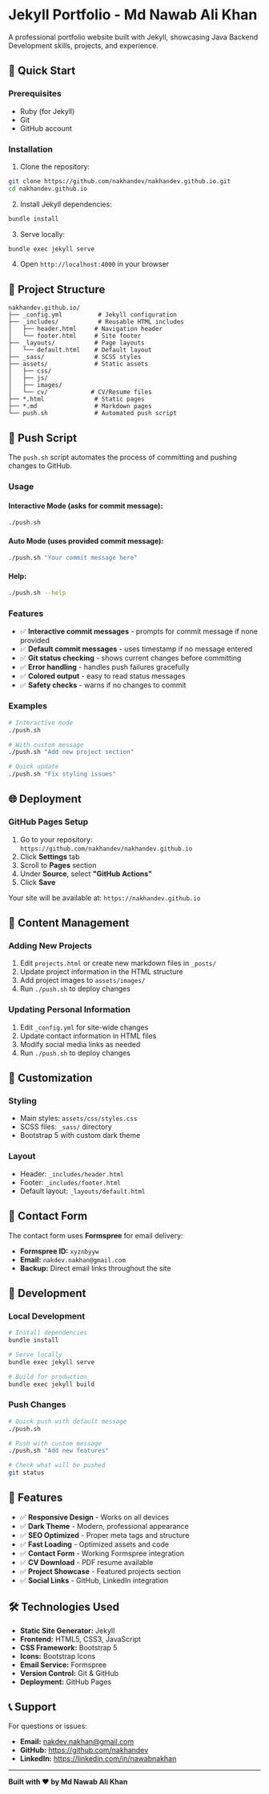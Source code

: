 # Jekyll Portfolio - Md Nawab Ali Khan

A professional portfolio website built with Jekyll, showcasing Java Backend Development skills, projects, and experience.

## 🚀 Quick Start

### Prerequisites
- Ruby (for Jekyll)
- Git
- GitHub account

### Installation
1. Clone the repository:
```bash
git clone https://github.com/nakhandev/nakhandev.github.io.git
cd nakhandev.github.io
```

2. Install Jekyll dependencies:
```bash
bundle install
```

3. Serve locally:
```bash
bundle exec jekyll serve
```

4. Open `http://localhost:4000` in your browser

## 📁 Project Structure

```
nakhandev.github.io/
├── _config.yml          # Jekyll configuration
├── _includes/           # Reusable HTML includes
│   ├── header.html     # Navigation header
│   └── footer.html     # Site footer
├── _layouts/           # Page layouts
│   └── default.html    # Default layout
├── _sass/              # SCSS styles
├── assets/             # Static assets
│   ├── css/
│   ├── js/
│   ├── images/
│   └── cv/            # CV/Resume files
├── *.html              # Static pages
├── *.md                # Markdown pages
└── push.sh             # Automated push script
```

## 🔧 Push Script

The `push.sh` script automates the process of committing and pushing changes to GitHub.

### Usage

#### Interactive Mode (asks for commit message):
```bash
./push.sh
```

#### Auto Mode (uses provided commit message):
```bash
./push.sh "Your commit message here"
```

#### Help:
```bash
./push.sh --help
```

### Features
- ✅ **Interactive commit messages** - prompts for commit message if none provided
- ✅ **Default commit messages** - uses timestamp if no message entered
- ✅ **Git status checking** - shows current changes before committing
- ✅ **Error handling** - handles push failures gracefully
- ✅ **Colored output** - easy to read status messages
- ✅ **Safety checks** - warns if no changes to commit

### Examples
```bash
# Interactive mode
./push.sh

# With custom message
./push.sh "Add new project section"

# Quick update
./push.sh "Fix styling issues"
```

## 🌐 Deployment

### GitHub Pages Setup
1. Go to your repository: `https://github.com/nakhandev/nakhandev.github.io`
2. Click **Settings** tab
3. Scroll to **Pages** section
4. Under **Source**, select **"GitHub Actions"**
5. Click **Save**

Your site will be available at: `https://nakhandev.github.io`

## 📝 Content Management

### Adding New Projects
1. Edit `projects.html` or create new markdown files in `_posts/`
2. Update project information in the HTML structure
3. Add project images to `assets/images/`
4. Run `./push.sh` to deploy changes

### Updating Personal Information
1. Edit `_config.yml` for site-wide changes
2. Update contact information in HTML files
3. Modify social media links as needed
4. Run `./push.sh` to deploy changes

## 🎨 Customization

### Styling
- Main styles: `assets/css/styles.css`
- SCSS files: `_sass/` directory
- Bootstrap 5 with custom dark theme

### Layout
- Header: `_includes/header.html`
- Footer: `_includes/footer.html`
- Default layout: `_layouts/default.html`

## 📧 Contact Form

The contact form uses **Formspree** for email delivery:
- **Formspree ID:** `xyznbyyw`
- **Email:** `nakdev.nakhan@gmail.com`
- **Backup:** Direct email links throughout the site

## 🔧 Development

### Local Development
```bash
# Install dependencies
bundle install

# Serve locally
bundle exec jekyll serve

# Build for production
bundle exec jekyll build
```

### Push Changes
```bash
# Quick push with default message
./push.sh

# Push with custom message
./push.sh "Add new features"

# Check what will be pushed
git status
```

## 📱 Features

- ✅ **Responsive Design** - Works on all devices
- ✅ **Dark Theme** - Modern, professional appearance
- ✅ **SEO Optimized** - Proper meta tags and structure
- ✅ **Fast Loading** - Optimized assets and code
- ✅ **Contact Form** - Working Formspree integration
- ✅ **CV Download** - PDF resume available
- ✅ **Project Showcase** - Featured projects section
- ✅ **Social Links** - GitHub, LinkedIn integration

## 🛠️ Technologies Used

- **Static Site Generator:** Jekyll
- **Frontend:** HTML5, CSS3, JavaScript
- **CSS Framework:** Bootstrap 5
- **Icons:** Bootstrap Icons
- **Email Service:** Formspree
- **Version Control:** Git & GitHub
- **Deployment:** GitHub Pages

## 📞 Support

For questions or issues:
- **Email:** nakdev.nakhan@gmail.com
- **GitHub:** https://github.com/nakhandev
- **LinkedIn:** https://linkedin.com/in/nawabnakhan

---

**Built with ❤️ by Md Nawab Ali Khan**

